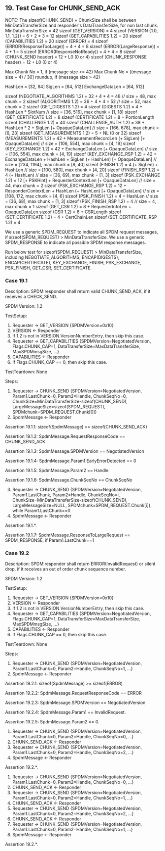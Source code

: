 ## 19. Test Case for CHUNK_SEND_ACK

NOTE: The sizeof(CHUNK_SEND) + ChunkSize shall be between MinDataTransferSize and responder's DataTransferSize, for non last chunk.
MinDataTransferSize = 42
sizeof (GET_VERSION) = 4
sizeof (VERSION {1.0, 1.1, 1.2}) = 6 + 2 * 3 = 12
sizeof (GET_CAPABILITIES 1.2) = 20
sizeof (CAPABILITIES 1.2) = 20
sizeof (ERROR) = 4
sizeof (ERROR(ResponseTooLarge)) = 4 + 4 = 8
sizeof (ERROR(LargeResponse)) = 4 + 1 = 5
sizeof (ERROR(ResponseNotReady)) = 4 + 4 = 8
sizeof (CHUNK_SEND header) = 12 + L0 (0 or 4)
sizeof (CHUNK_RESPONSE header) = 12 + L0 (0 or 4)

Max Chunk No = 1, if (message size <= 42)
Max Chunk No = [(message size + 4) / 30] roundup, if (message size > 42)

HashLen = [32, 64]
SigLen = [64, 512]
ExchangeDataLen = [64, 512]

sizeof (NEGOTIATE_ALGORITHMS 1.2) = 32 + 4 * 4 = 48 // size = 48, max chunk = 2
sizeof (ALGORITHMS 1.2) = 36 + 4 * 4 = 52 // size = 52, max chunk = 2
sizeof (GET_DIGESTS 1.2) = 4
sizeof (DIGESTS 1.2) = 4 + HashLen * SlotNum // size = [36, 516], max chunk = [1, 18]
sizeof (GET_CERTIFICATE 1.2) = 8
sizeof (CERTIFICATE 1.2) = 8 + PortionLength
sizeof (CHALLENGE 1.2) = 40
sizeof (CHALLENGE_AUTH 1.2) = 38 + HashLen * 2 + SigLen [+ OpaqueDataLen] // size = [166, 678], max chunk = [6, 23]
sizeof (GET_MEASUREMENTS 1.2) = 5 + NL (0 or 32)
sizeof (MEASUREMENTS 1.2) = 42 + MeasurementRecordLen (+ SigLen) [+ OpaqueDataLen] // size = [106, 554], max chunk = [4, 19]
sizeof (KEY_EXCHANGE 1.2) = 42 + ExchangeDataLen [+ OpaqueDataLen] // size = [106, 554], max chunk = [4, 19]
sizeof (KEY_EXCHANGE_RSP 1.2) = 42 + ExchangeDataLen + HashLen + SigLen (+ HashLen) [+ OpaqueDataLen] // size = [234, 1194], max chunk = [8, 40]
sizeof (FINISH 1.2) = 4 (+ SigLen) + HashLen // size = [100, 580], max chunk = [4, 20]
sizeof (FINISH_RSP 1.2) = 4 (+ HashLen) // size = [36, 69], max chunk = [1, 3]
sizeof (PSK_EXCHANGE 1.2) = 12 [+ PSKHint] + RequesterContextLen [+ OpaqueDataLen] // size = 44, max chunk = 2
sizeof (PSK_EXCHANGE_RSP 1.2) = 12 + ResponderContextLen + HashLen (+ HashLen) [+ OpaqueDataLen] // size = [108, 172, max chunk = [4, 6]
sizeof (PSK_FINISH 1.2) = 4 + HashLen // size = [36, 68], max chunk = [1, 3]
sizeof (PSK_FINISH_RSP 1.2) = 4 // size = 4, max chunk = 1
sizeof (GET_CSR 1.2) = 8 + RequesterInfoLen + OpaqueDataLen
sizeof (CSR 1.2) = 8 + CSRLength
sizeof (SET_CERTIFICATE 1.2) = 4 + CertChainLen
sizeof (SET_CERTIFICATE_RSP 1.2) = 4

We use a generic SPDM_REQUEST to indicate all SPDM request messages, if sizeof(SPDM_REQUEST) > MinDataTransferSize.
We use a generic SPDM_RESPONSE to indicate all possible SPDM response messages.

Run below test for sizeof(SPDM_REQUEST) > MinDataTransferSize, including NEGOTIATE_ALGORITHMS, ENCAP(DIGESTS), ENCAP(CERTIFICATE), KEY_EXCHANGE, FINISH, PSK_EXCHANGE, PSK_FINISH, GET_CSR, SET_CERTIFICATE.

### Case 19.1

Description: SPDM responder shall return valid CHUNK_SEND_ACK, if it receives a CHECK_SEND.

SPDM Version: 1.2

TestSetup:
1. Requester -> GET_VERSION {SPDMVersion=0x10}
2. VERSION <- Responder
3. If 1.2 is not in VERSION.VersionNumberEntry, then skip this case.
4. Requester -> GET_CAPABILITIES {SPDMVersion=NegotiatedVersion, Flags.CHUNK_CAP=1, DataTransferSize=MaxDataTransferSize, MaxSPDMmsgSize, ...}
5. CAPABILITIES <- Responder
6. If Flags.CHUNK_CAP == 0, then skip this case.

TestTeardown: None

Steps:
1. Requester -> CHUNK_SEND {SPDMVersion=NegotiatedVersion, Param1.LastChunk=0, Param2=Handle, ChunkSeqNo=0, ChunkSize=MinDataTransferSize-sizeof(CHUNK_SEND), LargeMessageSize=sizeof(SPDM_REQUEST), SPDMchunk=SPDM_REQUEST.Chunk[0]}
2. SpdmMessage <- Responder

Assertion 19.1.1:
    sizeof(SpdmMessage) >= sizeof(CHUNK_SEND_ACK)

Assertion 19.1.2:
    SpdmMessage.RequestResponseCode == CHUNK_SEND_ACK

Assertion 19.1.3:
    SpdmMessage.SPDMVersion == NegotiatedVersion

Assertion 19.1.4:
    SpdmMessage.Param1.EarlyErrorDetected == 0

Assertion 19.1.5:
    SpdmMessage.Param2 == Handle

Assertion 19.1.6:
    SpdmMessage.ChunkSeqNo == ChunkSeqNo

3. Requester -> CHUNK_SEND {SPDMVersion=NegotiatedVersion, Param1.LastChunk, Param2=Handle, ChunkSeqNo=i, ChunkSize=MinDataTransferSize-sizeof(CHUNK_SEND), LargeMessageSize=NULL, SPDMchunk=SPDM_REQUEST.Chunk[i]}, while Param1.LastChunk==0
4. SpdmMessage <- Responder

Assertion 19.1.*.

Assertion 19.1.7:
    SpdmMessage.ResponseToLargeRequest == SPDM_RESPONSE, if Param1.LastChunk==1

### Case 19.2

Description: SPDM responder shall return ERROR(InvalidRequest) or silent drop, if it receives an out of order chunk sequence number.

SPDM Version: 1.2

TestSetup:
1. Requester -> GET_VERSION {SPDMVersion=0x10}
2. VERSION <- Responder
3. If 1.2 is not in VERSION.VersionNumberEntry, then skip this case.
4. Requester -> GET_CAPABILITIES {SPDMVersion=NegotiatedVersion, Flags.CHUNK_CAP=1, DataTransferSize=MaxDataTransferSize, MaxSPDMmsgSize, ...}
5. CAPABILITIES <- Responder
6. If Flags.CHUNK_CAP == 0, then skip this case.

TestTeardown: None

Steps:
1. Requester -> CHUNK_SEND {SPDMVersion=NegotiatedVersion, Param1.LastChunk=0, Param2=Handle, ChunkSeqNo=1, ...}
2. SpdmMessage <- Responder

Assertion 19.2.1:
    sizeof(SpdmMessage) >= sizeof(ERROR)

Assertion 19.2.2:
    SpdmMessage.RequestResponseCode == ERROR

Assertion 19.2.3:
    SpdmMessage.SPDMVersion == NegotiatedVersion

Assertion 19.2.4:
    SpdmMessage.Param1 == InvalidRequest.

Assertion 19.2.5:
    SpdmMessage.Param2 == 0.

1. Requester -> CHUNK_SEND {SPDMVersion=NegotiatedVersion, Param1.LastChunk=0, Param2=Handle, ChunkSeqNo=0, ...}
2. CHUNK_SEND_ACK <- Responder
3. Requester -> CHUNK_SEND {SPDMVersion=NegotiatedVersion, Param1.LastChunk=0, Param2=Handle, ChunkSeqNo=2, ...}
4. SpdmMessage <- Responder

Assertion 19.2.*.

1. Requester -> CHUNK_SEND {SPDMVersion=NegotiatedVersion, Param1.LastChunk=0, Param2=Handle, ChunkSeqNo=0, ...}
2. CHUNK_SEND_ACK <- Responder
3. Requester -> CHUNK_SEND {SPDMVersion=NegotiatedVersion, Param1.LastChunk=0, Param2=Handle, ChunkSeqNo=1, ...}
4. CHUNK_SEND_ACK <- Responder
5. Requester -> CHUNK_SEND {SPDMVersion=NegotiatedVersion, Param1.LastChunk=0, Param2=Handle, ChunkSeqNo=2, ...}
6. CHUNK_SEND_ACK <- Responder
7. Requester -> CHUNK_SEND {SPDMVersion=NegotiatedVersion, Param1.LastChunk=0, Param2=Handle, ChunkSeqNo=1, ...}
8. SpdmMessage <- Responder

Assertion 19.2.*.
